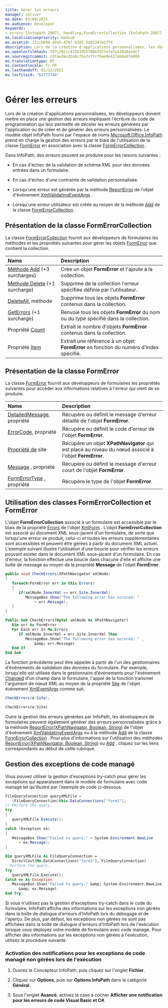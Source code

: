 ```yaml
---
title: Gérer les erreurs
manager: soliver
ms.date: 03/09/2015
ms.audience: Developer
keywords:
- errors [infopath 2007], handling,FormErrorCollection [InfoPath 2007],InfoPath 2007, error handling,FormError [InfoPath 2007],error handling [InfoPath 2007]
ms.localizationpriority: medium
ms.assetid: 132cb698-d9a5-4767-b3d1-5dd1343a1ff4
description: Lors de la création d'applications personnalisées, les développeurs doivent mettre en place une gestion des erreurs impliquant l'écriture du code de programmation qui leur permette de déceler les erreurs générées par l'application ou de créer et de générer des erreurs personnalisées. Le modèle objet InfoPath fourni par l'espace de noms Microsoft.Office.InfoPath prend en charge la gestion des erreurs par le biais de l'utilisation de la classe FormError en association avec la classe FormErrorCollection .
ms.openlocfilehash: 747c291cc425b3d55f98b7d7fefafa130a0a1dcf
ms.sourcegitcommit: c0fae34cd3a9c75a7cffcf9ae8e417ddde07a989
ms.translationtype: MT
ms.contentlocale: fr-FR
ms.lasthandoff: 02/12/2022
ms.locfileid: "62777746"
---
```

# <a name="handle-errors"></a>Gérer les erreurs

Lors de la création d'applications personnalisées, les développeurs doivent mettre en place une gestion des erreurs impliquant l'écriture du code de programmation qui leur permette de déceler les erreurs générées par l'application ou de créer et de générer des erreurs personnalisées. Le modèle objet InfoPath fourni par l'espace de noms [Microsoft.Office.InfoPath](https://msdn.microsoft.com/library/Microsoft.Office.InfoPath.aspx) prend en charge la gestion des erreurs par le biais de l'utilisation de la classe [FormError](https://msdn.microsoft.com/library/Microsoft.Office.InfoPath.FormError.aspx) en association avec la classe [FormErrorCollection](https://msdn.microsoft.com/library/Microsoft.Office.InfoPath.FormErrorCollection.aspx) . 
  
Dans InfoPath, des erreurs peuvent se produire pour les raisons suivantes :
  
- En cas d'échec de la validation de schéma XML pour des données entrées dans un formulaire.
    
- En cas d'échec d'une contrainte de validation personnalisée.
    
- Lorsqu'une erreur est générée par la méthode [ReportError](https://msdn.microsoft.com/library/Microsoft.Office.InfoPath.XmlValidatingEventArgs.ReportError.aspx) de l'objet d'événement [XmlValidatingEventArgs](https://msdn.microsoft.com/library/Microsoft.Office.InfoPath.XmlValidatingEventArgs.aspx) . 
    
- Lorsqu'une erreur utilisateur est créée au moyen de la méthode [Add](https://msdn.microsoft.com/library/Microsoft.Office.InfoPath.FormErrorCollection.Add.aspx) de la classe [FormErrorCollection](https://msdn.microsoft.com/library/Microsoft.Office.InfoPath.FormErrorCollection.aspx) . 
    
## <a name="overview-of-the-formerrorcollection-class"></a>Présentation de la classe FormErrorCollection

La classe [FormErrorCollection](https://msdn.microsoft.com/library/Microsoft.Office.InfoPath.FormErrorCollection.aspx) fournit aux développeurs de formulaires les méthodes et les propriétés suivantes pour gérer les objets [FormError](https://msdn.microsoft.com/library/Microsoft.Office.InfoPath.FormError.aspx) que contient la collection. 
  
|**Name**|**Description**|
|:-----|:-----|
|[Méthode Add](https://msdn.microsoft.com/library/Microsoft.Office.InfoPath.FormErrorCollection.Add.aspx) (+3 surcharges)  <br/> |Crée un objet **FormError** et l'ajoute à la collection. |
|[Méthode Delete](https://msdn.microsoft.com/library/Microsoft.Office.InfoPath.FormErrorCollection.Delete.aspx) (+1 surcharge)  <br/> |Supprime de la collection l'erreur spécifiée définie par l'utilisateur. |
|[DeleteAll,](https://msdn.microsoft.com/library/Microsoft.Office.InfoPath.FormErrorCollection.DeleteAll.aspx) méthode  <br/> |Supprime tous les objets **FormError** contenus dans la collection. |
|[GetErrors](https://msdn.microsoft.com/library/Microsoft.Office.InfoPath.FormErrorCollection.GetErrors.aspx) (+1 surcharge)  <br/> |Renvoie tous les objets **FormError** du nom ou du type spécifié dans la collection. |
|Propriété [Count](https://msdn.microsoft.com/library/Microsoft.Office.InfoPath.FormErrorCollection.Count.aspx)  <br/> |Extrait le nombre d'objets **FormError** contenus dans la collection. |
|Propriété [Item](https://msdn.microsoft.com/library/Microsoft.Office.InfoPath.FormErrorCollection.Item.aspx)  <br/> |Extrait une référence à un objet **FormError** en fonction du numéro d'index spécifié. |
   
## <a name="overview-of-the-formerror-class"></a>Présentation de la classe FormError

La classe [FormError](https://msdn.microsoft.com/library/Microsoft.Office.InfoPath.FormError.aspx) fournit aux développeurs de formulaires les propriétés suivantes pour accéder aux informations relatives à l'erreur qui vient de se produire. 
  
|**Name**|**Description**|
|:-----|:-----|
|[DetailedMessage,](https://msdn.microsoft.com/library/Microsoft.Office.InfoPath.FormError.DetailedMessage.aspx) propriété  <br/> |Récupère ou définit le message d'erreur détaillé de l'objet **FormError**. |
|[ErrorCode,](https://msdn.microsoft.com/library/Microsoft.Office.InfoPath.FormError.ErrorCode.aspx) propriété  <br/> |Récupère ou définit le code d'erreur de l'objet **FormError**. |
|[Propriété de](https://msdn.microsoft.com/library/Microsoft.Office.InfoPath.FormError.Site.aspx) site  <br/> |Récupère un objet **XPathNavigator** qui est placé au niveau du nœud associé à l'objet **FormError**. |
|[Message](https://msdn.microsoft.com/library/Microsoft.Office.InfoPath.FormError.Message.aspx) , propriété  <br/> |Récupère ou définit le message d'erreur court de l'objet **FormError**. |
|[FormErrorType](https://msdn.microsoft.com/library/Microsoft.Office.InfoPath.FormError.FormErrorType.aspx) , propriété  <br/> |Récupère le type de l'objet **FormError**. |
   
## <a name="using-the-formerrorcollection-and-formerror-classes"></a>Utilisation des classes FormErrorCollection et FormError

L'objet **FormErrorCollection** associé à un formulaire est accessible par le biais de la propriété [Errors](https://msdn.microsoft.com/library/Microsoft.Office.InfoPath.XmlForm.Errors.aspx) de l'objet [XmlForm](https://msdn.microsoft.com/library/Microsoft.Office.InfoPath.XmlForm.aspx) . L'objet **FormErrorCollection** est associé au document XML sous-jacent d'un formulaire, de sorte que lorsqu'une erreur se produit, celui-ci et toutes les erreurs supplémentaires sont accessibles et peuvent être gérées à partir du document XML actuel. L'exemple suivant illustre l'utilisation d'une boucle pour vérifier les erreurs pouvant exister dans le document XML sous-jacent d'un formulaire. En cas d'erreur, la fonction effectue une boucle dans chacune d'elle et affiche une boîte de message au moyen de la propriété **Message** de l'objet **FormError**. 
  
```cs
public void CheckErrors(XPathNavigator xmlNode)
{
   foreach(FormError err in this.Errors)
   {
      if(xmlNode.InnerXml == err.Site.InnerXml)
         MessageBox.Show("The following error has occured: "
             + err.Message);
   }
}
```

```vb
Public Sub CheckErrors(ByVal xmlNode As XPathNavigator)
   Dim err As FormError
   For Each err In Me.Errors
      If xmlNode.InnerXml = err.Site.InnerXml Then
         MessageBox.Show("The following error has occured: " _
             &amp; err.Message)
   End If
End Sub
```

La fonction précédente peut être appelée à partir de l'un des gestionnaires d'événements de validation des données du formulaire. Par exemple, lorsqu'elle est utilisée dans le gestionnaire d'événements pour l'événement [Changed](https://msdn.microsoft.com/library/Microsoft.Office.InfoPath.XmlEvent.Changed.aspx) d'un champ dans le formulaire, l'appel de la fonction transmet l'argument de nœud XML au moyen de la propriété [Site](https://msdn.microsoft.com/library/Microsoft.Office.InfoPath.XmlEventArgs.Site.aspx) de l'objet événement [XmlEventArgs](https://msdn.microsoft.com/library/Microsoft.Office.InfoPath.XmlEventArgs.aspx) comme suit. 
  
```cs
CheckErrors(e.Site);
```

```vb
CheckErrors(e.Site)
```

Outre la gestion des erreurs générées par InfoPath, les développeurs de formulaires peuvent également générer des erreurs personnalisées grâce à la méthode [ReportError(XPathNavigator, Boolean, String)](https://msdn.microsoft.com/library/Microsoft.Office.InfoPath.XmlValidatingEventArgs.ReportError.aspx) de l'objet d'événement [XmlValidatingEventArgs](https://msdn.microsoft.com/library/Microsoft.Office.InfoPath.XmlValidatingEventArgs.aspx) ou à la méthode [Add](https://msdn.microsoft.com/library/Microsoft.Office.InfoPath.FormErrorCollection.Add.aspx) de la classe [FormErrorCollection](https://msdn.microsoft.com/library/Microsoft.Office.InfoPath.FormErrorCollection.aspx) . Pour plus d'informations sur l'utilisation des méthodes [ReportError(XPathNavigator, Boolean, String)](https://msdn.microsoft.com/library/Microsoft.Office.InfoPath.XmlValidatingEventArgs.ReportError.aspx) ou [Add](https://msdn.microsoft.com/library/Microsoft.Office.InfoPath.FormErrorCollection.Add.aspx) , cliquez sur les liens correspondants au début de cette rubrique. 
  
## <a name="handling-managed-code-exceptions"></a>Gestion des exceptions de code managé

Vous pouvez utiliser la gestion d'exceptions try-catch pour gérer les exceptions qui apparaissent dans le modèle de formulaire avec code managé tel qu'illustré par l'exemple de code ci-dessous.
  
```cs
FileQueryConnection queryXMLFile = 
   (FileQueryConnection)this.DataConnections["form1"];
// Perform the query.
try
{
   queryXMLFile.Execute();
}
catch (Exception ex)
{
   MessageBox.Show("Failed to query." + System.Environment.NewLine 
      + ex.Message);
}
```

```vb
Dim queryXMLFile As FileQueryConnection = _
   DirectCast(Me.DataConnections("form1"), FileQueryConnection)
' Perform the query.
Try
   queryXMLFile.Execute();
Catch ex As Exception
   MessageBox.Show("Failed to query." &amp; System.Environment.NewLine 
      &amp; ex.Message)
End Try
```

Si vous n'utilisez pas la gestion d'exceptions try-catch dans le code du formulaire, InfoPath affiche des informations sur les exceptions non gérées dans la boîte de dialogue d'erreurs d'InfoPath lors du débogage et de l'aperçu. De plus, par défaut, les exceptions non gérées ne sont pas affichées dans la boîte de dialogue d'erreurs d'InfoPath lors de l'exécution lorsque vous déployez votre modèle de formulaire avec code managé. Pour afficher des informations sur les exceptions non gérées à l'exécution, utilisez la procédure suivante.
  
### <a name="enable-notifications-for-unhandled-managed-code-exceptions-at-run-time"></a>Activation des notifications pour les exceptions de code managé non gérées lors de l'exécution

1. Ouvrez le Concepteur InfoPath, puis cliquez sur l'onglet **Fichier**. 
    
2. Cliquez sur **Options**, puis sur **Options InfoPath** dans la catégorie **Général**. 
    
3. Sous l'onglet **Avancé**, activez la case à cocher **Afficher une notification pour les erreurs de code Visual Basic et C#**. 
    

